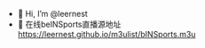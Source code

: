 - 👋 Hi, I’m @leernest
- 👀 在线beINSports直播源地址 https://leernest.github.io/m3ulist/bINSports.m3u
<!---
leernest/leernest is a ✨ special ✨ repository because its `README.md` (this file) appears on your GitHub profile.
You can click the Preview link to take a look at your changes.
--->
